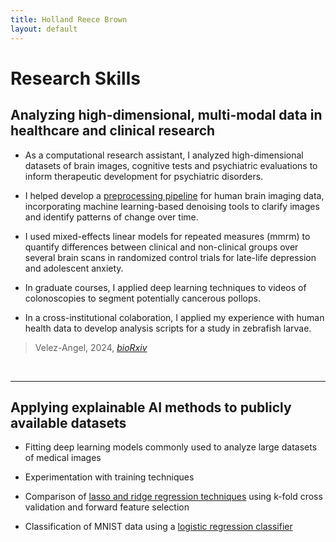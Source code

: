 ```yaml
---
title: Holland Reece Brown
layout: default
---
```



# Research Skills
## Analyzing high-dimensional, multi-modal data in healthcare and clinical research
- As a computational research assistant, I analyzed high-dimensional datasets of brain images, cognitive tests and psychiatric evaluations to inform therapeutic development for psychiatric disorders.

- I helped develop a [preprocessing pipeline](https://github.com/holland-reece/SE-fMRI-Pipeline-magnitude-fieldmaps) for human brain imaging data, incorporating machine learning-based denoising tools to clarify images and identify patterns of change over time.

- I used mixed-effects linear models for repeated measures (mmrm) to quantify differences between clinical and non-clinical groups over several brain scans in randomized control trials for late-life depression and adolescent anxiety.

- In graduate courses, I applied deep learning techniques to videos of colonoscopies to segment potentially cancerous pollops.

- In a cross-institutional colaboration, I applied my experience with human health data to develop analysis scripts for a study in zebrafish larvae.
> Velez-Angel, 2024, [*bioRxiv*](https://doi.org/10.1101/2025.02.07.637118)
<br>

---

## Applying explainable AI methods to publicly available datasets
- Fitting deep learning models commonly used to analyze large datasets of medical images

- Experimentation with training techniques

- Comparison of [lasso and ridge regression techniques](https://github.com/holland-reece/ridge-vs-lasso-reg) using k-fold cross validation and forward feature selection

- Classification of MNIST data using a [logistic regression classifier](https://github.com/holland-reece/logreg-classifier-MNIST-demo)